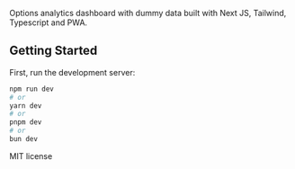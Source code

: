 Options analytics dashboard with dummy data built with Next JS, Tailwind, Typescript and PWA.

## Getting Started

First, run the development server:

```bash
npm run dev
# or
yarn dev
# or
pnpm dev
# or
bun dev
```

MIT license
